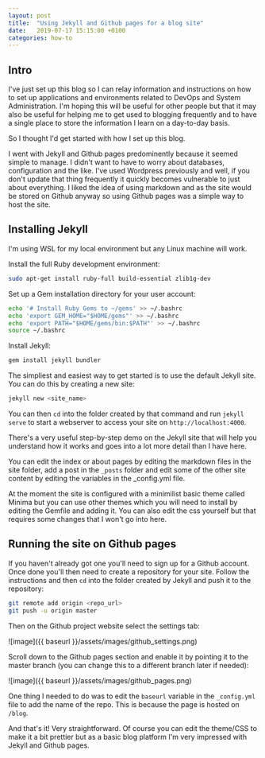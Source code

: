 ```yaml
---
layout: post
title:  "Using Jekyll and Github pages for a blog site"
date:   2019-07-17 15:15:00 +0100
categories: how-to
---
```


## Intro

I've just set up this blog so I can relay information and instructions on how to set up applications and environments related to DevOps and System Administration. I'm hoping this will be useful for other people but that it may also be useful for helping me to get used to blogging frequently and to have a single place to store the information I learn on a day-to-day basis.

So I thought I'd get started with how I set up this blog.

I went with Jekyll and Github pages predominently because it seemed simple to manage. I didn't want to have to worry about databases, configuration and the like. I've used Wordpress previously and well, if you don't update that thing frequently it quickly becomes vulnerable to just about everything.
I liked the idea of using markdown and as the site would be stored on Github anyway so using Github pages was a simple way to host the site.

## Installing Jekyll

I'm using WSL for my local environment but any Linux machine will work.

Install the full Ruby development environment:

```bash
sudo apt-get install ruby-full build-essential zlib1g-dev
```

Set up a Gem installation directory for your user account:

```bash
echo '# Install Ruby Gems to ~/gems' >> ~/.bashrc
echo 'export GEM_HOME="$HOME/gems"' >> ~/.bashrc
echo 'export PATH="$HOME/gems/bin:$PATH"' >> ~/.bashrc
source ~/.bashrc
```

Install Jekyll:

```bash
gem install jekyll bundler
```

The simpliest and easiest way to get started is to use the default Jekyll site. You can do this by creating a new site:

```bash
jekyll new <site_name>
```

You can then `cd` into the folder created by that command and run `jekyll serve` to start a webserver to access your site on `http://localhost:4000`.

There's a very useful step-by-step demo on the Jekyll site that will help you understand how it works and goes into a lot more detail than I have here.

You can edit the index or about pages by editing the markdown files in the site folder, add a post in the `_posts` folder and edit some of the other site content by editing the variables in the _config.yml file.

At the moment the site is configured with a minimilist basic theme called Minima but you can use other themes which you will need to install by editing the Gemfile and adding it. You can also edit the css yourself but that requires some changes that I won't go into here.

## Running the site on Github pages

If you haven't already got one you'll need to sign up for a Github account. Once done you'll then need to create a repository for your site. Follow the instructions and then `cd` into the folder created by Jekyll and push it to the repository:

```bash
git remote add origin <repo_url>
git push -u origin master
```

Then on the Github project website select the settings tab:

![image]({{ baseurl }}/assets/images/github_settings.png)

Scroll down to the Github pages section and enable it by pointing it to the master branch (you can change this to a different branch later if needed):

![image]({{ baseurl }}/assets/images/github_pages.png)

One thing I needed to do was to edit the `baseurl` variable in the `_config.yml` file to add the name of the repo. This is because the page is hosted on `/blog`.

And that's it! Very straightforward. Of course you can edit the theme/CSS to make it a bit prettier but as a basic blog platform I'm very impressed with Jekyll and Github pages.
